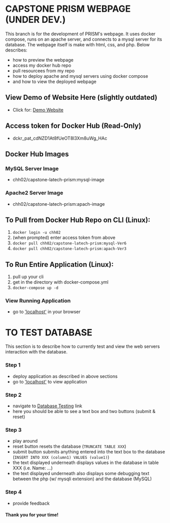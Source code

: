 # CAPSTONE PRISM WEBPAGE (UNDER DEV.)
This branch is for the development of PRISM's webpage. It uses docker compose, runs on an apache server, and connects to a mysql server for its database. The webpage itself is make with html, css, and php. Below describes:
- how to preview the webpage
- access my docker hub repo
- pull resourcees from my repo
- how to deploy apache and mysql servers using docker compose
- and how to view the deployed webpage 

## View Demo of Website Here (slightly outdated)
- Click for: [Demo Website](https://chh02.github.io/CapstoneWebsite/index.html)

## Access token for Docker Hub (Read-Only)
- dckr_pat_cdNZD1At8fUeOT8l3Xm8uWg_HAc

## Docker Hub Images
### MySQL Server Image
- chh02/capstone-latech-prism:mysql-image
### Apache2 Server Image
- chh02/capstone-latech-prism:apach-image

## To Pull from Docker Hub Repo on CLI (Linux):
1. `docker login -u chh02`
2. (when prompted) enter access token from above
3. `docker pull chh02/capstone-latech-prism:mysql-Ver6`
4. `docker pull chh02/capstone-latech-prism:apach-Ver3`

## To Run Entire Application (Linux):
1. pull up your cli
2. get in the directory with docker-compose.yml
3. `docker-compose up -d`

### View Running Application
- go to ['localhost'](http://localhost:40553) in your browser

# TO TEST DATABASE
This section is to describe how to currently test and view the web servers interaction with the database.
### Step 1
- deploy application as described in above sections
- go to ['localhost'](http://localhost:40553) to view application

### Step 2
- navigate to [Database Testing](http://localhost:40553/third.php) link
- here you should be able to see a text box and two buttons (submit & reset)

### Step 3
- play around
- reset button resets the database (`TRUNCATE TABLE XXX`)
- submit button submits anything entered into the text box to the database (`INSERT INTO XXX (column1) VALUES (value1)`)
- the text displayed underneath displays values in the database in table XXX (i.e. Name: ...)
- the text displayed underneath also displays some debugging text between the php (w/ mysqli extension) and the database (MySQL)

### Step 4
- provide feedback

#### Thank you for your time!